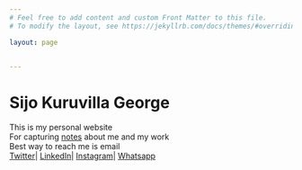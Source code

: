 ```yaml
---
# Feel free to add content and custom Front Matter to this file.
# To modify the layout, see https://jekyllrb.com/docs/themes/#overriding-theme-defaults

layout: page


---
```


# Sijo Kuruvilla George

This is my personal website <br>
For capturing [notes](https://notes.sijokuruvilla.in/) about me and my work <br>
Best way to reach me is email<br>
[Twitter](https://twitter.com/sijokuruvilla)| [LinkedIn](https://www.linkedin.com/in/sijo-kuruvilla-115535209/)| [Instagram](https://www.instagram.com/sijokuruvilla/)| [Whatsapp](https://api.whatsapp.com/send/?phone=%2B919809031383)<br>

<!---[Connect](https://www.sijokuruvilla.in/connect) \| [Blog](http://notes.sijokuruvilla.in/) \| [Profile](https://www.sijokuruvilla.in/profile) \| [Notes](https://www.sijokuruvilla.in/notes) 


<!--

Connect
And now looking at replacing this with a bot implementation <br>

To have yourself added to my contact book - Link 

-->
